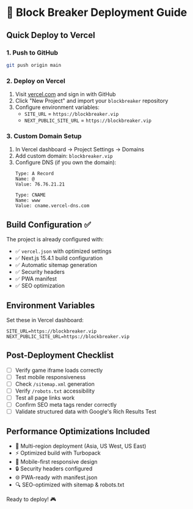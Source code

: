 # 🚀 Block Breaker Deployment Guide

## Quick Deploy to Vercel

### 1. Push to GitHub
```bash
git push origin main
```

### 2. Deploy on Vercel
1. Visit [vercel.com](https://vercel.com) and sign in with GitHub
2. Click "New Project" and import your `blockbreaker` repository
3. Configure environment variables:
   - `SITE_URL` = `https://blockbreaker.vip`
   - `NEXT_PUBLIC_SITE_URL` = `https://blockbreaker.vip`

### 3. Custom Domain Setup
1. In Vercel dashboard → Project Settings → Domains
2. Add custom domain: `blockbreaker.vip`
3. Configure DNS (if you own the domain):
   ```
   Type: A Record
   Name: @
   Value: 76.76.21.21
   
   Type: CNAME  
   Name: www
   Value: cname.vercel-dns.com
   ```

## Build Configuration ✅

The project is already configured with:
- ✅ `vercel.json` with optimized settings
- ✅ Next.js 15.4.1 build configuration
- ✅ Automatic sitemap generation
- ✅ Security headers
- ✅ PWA manifest
- ✅ SEO optimization

## Environment Variables

Set these in Vercel dashboard:
```
SITE_URL=https://blockbreaker.vip
NEXT_PUBLIC_SITE_URL=https://blockbreaker.vip
```

## Post-Deployment Checklist

- [ ] Verify game iframe loads correctly
- [ ] Test mobile responsiveness  
- [ ] Check `/sitemap.xml` generation
- [ ] Verify `/robots.txt` accessibility
- [ ] Test all page links work
- [ ] Confirm SEO meta tags render correctly
- [ ] Validate structured data with Google's Rich Results Test

## Performance Optimizations Included

- 🚀 Multi-region deployment (Asia, US West, US East)
- ⚡ Optimized build with Turbopack
- 📱 Mobile-first responsive design
- 🔒 Security headers configured
- 🌐 PWA-ready with manifest.json
- 🔍 SEO-optimized with sitemap & robots.txt

Ready to deploy! 🎮